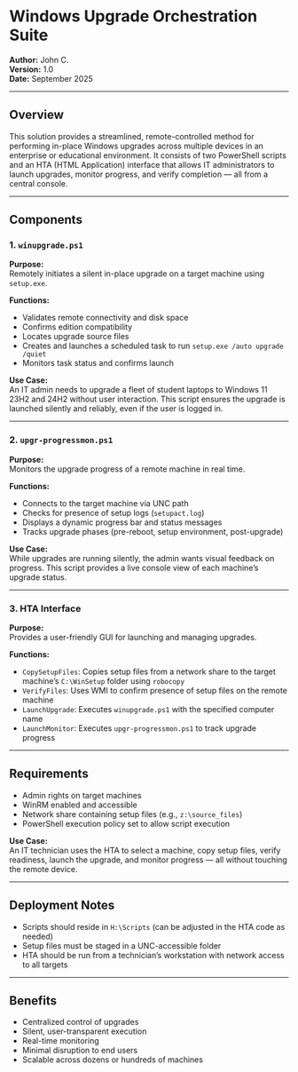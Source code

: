# Windows Upgrade Orchestration Suite

**Author:** John C.  
**Version:** 1.0  
**Date:** September 2025  

---

## Overview

This solution provides a streamlined, remote-controlled method for performing in-place Windows upgrades across multiple devices in an enterprise or educational environment. It consists of two PowerShell scripts and an HTA (HTML Application) interface that allows IT administrators to launch upgrades, monitor progress, and verify completion — all from a central console.

---

## Components

### 1. `winupgrade.ps1`

**Purpose:**  
Remotely initiates a silent in-place upgrade on a target machine using `setup.exe`.

**Functions:**
- Validates remote connectivity and disk space
- Confirms edition compatibility
- Locates upgrade source files
- Creates and launches a scheduled task to run `setup.exe /auto upgrade /quiet`
- Monitors task status and confirms launch

**Use Case:**  
An IT admin needs to upgrade a fleet of student laptops to Windows 11 23H2 and 24H2 without user interaction. This script ensures the upgrade is launched silently and reliably, even if the user is logged in.

---

### 2. `upgr-progressmon.ps1`

**Purpose:**  
Monitors the upgrade progress of a remote machine in real time.

**Functions:**
- Connects to the target machine via UNC path
- Checks for presence of setup logs (`setupact.log`)
- Displays a dynamic progress bar and status messages
- Tracks upgrade phases (pre-reboot, setup environment, post-upgrade)

**Use Case:**  
While upgrades are running silently, the admin wants visual feedback on progress. This script provides a live console view of each machine’s upgrade status.

---

### 3. HTA Interface

**Purpose:**  
Provides a user-friendly GUI for launching and managing upgrades.

**Functions:**
- `CopySetupFiles`: Copies setup files from a network share to the target machine’s `C:\WinSetup` folder using `robocopy`
- `VerifyFiles`: Uses WMI to confirm presence of setup files on the remote machine
- `LaunchUpgrade`: Executes `winupgrade.ps1` with the specified computer name
- `LaunchMonitor`: Executes `upgr-progressmon.ps1` to track upgrade progress

---

## Requirements

- Admin rights on target machines  
- WinRM enabled and accessible  
- Network share containing setup files (e.g., `z:\source_files`)  
- PowerShell execution policy set to allow script execution  

**Use Case:**  
An IT technician uses the HTA to select a machine, copy setup files, verify readiness, launch the upgrade, and monitor progress — all without touching the remote device.

---

## Deployment Notes

- Scripts should reside in `H:\Scripts` (can be adjusted in the HTA code as needed)  
- Setup files must be staged in a UNC-accessible folder  
- HTA should be run from a technician’s workstation with network access to all targets  

---

## Benefits

- Centralized control of upgrades  
- Silent, user-transparent execution  
- Real-time monitoring  
- Minimal disruption to end users  
- Scalable across dozens or hundreds of machines  
